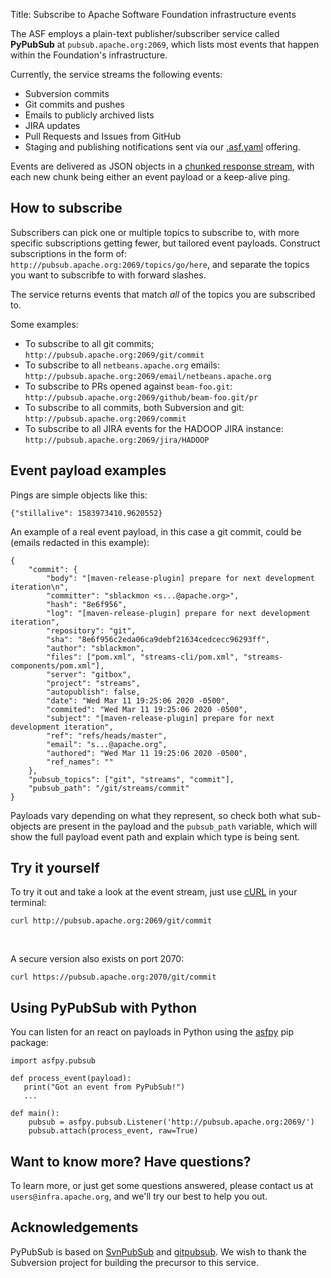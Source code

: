 Title: Subscribe to Apache Software Foundation infrastructure events

The ASF employs a plain-text publisher/subscriber service called **PyPubSub** at `pubsub.apache.org:2069`, which lists most events that happen within the Foundation's infrastructure.

Currently, the service streams the following events:

* Subversion commits
* Git commits and pushes
* Emails to publicly archived lists
* JIRA updates
* Pull Requests and Issues from GitHub
* Staging and publishing notifications sent via our [.asf.yaml](https://s.apache.org/asfyaml) offering.

Events are delivered as JSON objects in a <a href="https://en.wikipedia.org/wiki/Chunked_transfer_encoding" target="_blank">chunked response stream</a>, with each new chunk being either an event payload or a keep-alive ping. 

## How to subscribe
Subscribers can pick one or multiple topics to subscribe to, with more specific subscriptions getting fewer, but tailored event payloads. Construct subscriptions in the form of: `http://pubsub.apache.org:2069/topics/go/here`, and separate the topics you want to subscribfe to with forward slashes. 

The service returns events that match _all_ of the topics you are subscribed to.

Some examples:

* To subscribe to all git commits; `http://pubsub.apache.org:2069/git/commit`
* To subscribe to all `netbeans.apache.org` emails: `http://pubsub.apache.org:2069/email/netbeans.apache.org`
* To subscribe to PRs opened against `beam-foo.git`: `http://pubsub.apache.org:2069/github/beam-foo.git/pr`
* To subscribe to all commits, both Subversion and git: `http://pubsub.apache.org:2069/commit`
* To subscribe to all JIRA events for the HADOOP JIRA instance: `http://pubsub.apache.org:2069/jira/HADOOP`

## Event payload examples

Pings are simple objects like this:
~~~
{"stillalive": 1583973410.9620552}
~~~

An example of a real event payload, in this case a git commit, could be (emails redacted in this example):

~~~
{
	"commit": {
		"body": "[maven-release-plugin] prepare for next development iteration\n",
		"committer": "sblackmon <s...@apache.org>",
		"hash": "8e6f956",
		"log": "[maven-release-plugin] prepare for next development iteration",
		"repository": "git",
		"sha": "8e6f956c2eda06ca9debf21634cedcecc96293ff",
		"author": "sblackmon",
		"files": ["pom.xml", "streams-cli/pom.xml", "streams-components/pom.xml"],
		"server": "gitbox",
		"project": "streams",
		"autopublish": false,
		"date": "Wed Mar 11 19:25:06 2020 -0500",
		"commited": "Wed Mar 11 19:25:06 2020 -0500",
		"subject": "[maven-release-plugin] prepare for next development iteration",
		"ref": "refs/heads/master",
		"email": "s...@apache.org",
		"authored": "Wed Mar 11 19:25:06 2020 -0500",
		"ref_names": ""
	},
	"pubsub_topics": ["git", "streams", "commit"],
	"pubsub_path": "/git/streams/commit"
}
~~~

Payloads vary depending on what they represent, so check both what sub-objects are present in the payload and the `pubsub_path` variable, which will show the full payload event path and explain which type is being sent.

## Try it yourself
To try it out and take a look at the event stream, just use [cURL](https://en.wikipedia.org/wiki/CURL) in your terminal:
~~~
curl http://pubsub.apache.org:2069/git/commit
~~~

<br/>

A secure version also exists on port 2070:
~~~
curl https://pubsub.apache.org:2070/git/commit
~~~

## Using PyPubSub with Python
You can listen for an react on payloads in Python using the [asfpy](https://pypi.org/project/asfpy/) pip package:
~~~
import asfpy.pubsub

def process_event(payload):
   print("Got an event from PyPubSub!")
   ...

def main():
    pubsub = asfpy.pubsub.Listener('http://pubsub.apache.org:2069/')
    pubsub.attach(process_event, raw=True)

~~~

## Want to know more? Have questions?
To learn more, or just get some questions answered, please contact us at `users@infra.apache.org`, and we'll try our best to help you out.

## Acknowledgements
PyPubSub is based on [SvnPubSub](https://paul.querna.org/articles/2010/10/22/evolution-of-apaches-websites/)
and [gitpubsub](https://www.apache.org/dev/gitpubsub.html). We wish to thank the Subversion project for building the precursor to this service.
